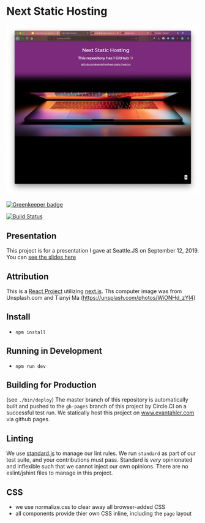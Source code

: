 # Next Static Hosting

![image of website](https://github.com/evantahler/next-static-hosting/blob/master/public/images/site.png?raw=true)

[![Greenkeeper badge](https://badges.greenkeeper.io/evantahler/next-static-hosting.svg)](https://greenkeeper.io/)

[![Build Status](https://circleci.com/gh/evantahler/next-static-hosting.png)](https://circleci.com/gh/evantahler/next-static-hosting)

## Presentation

This project is for a presentation I gave at Seattle.JS on September 12, 2019. You can [see the slides here](https://speakerdeck.com/evantahler/using-next-dot-js-to-build-static-dynamic-websites-dot-dot-dot-and-never-pay-for-font-end-hosting-again)

## Attribution

This is a [React Project](https://facebook.github.io/react/) utilizing [next.js](https://github.com/zeit/next.js/).
Ths computer image was from Unsplash.com and Tianyi Ma (https://unsplash.com/photos/WiONHd_zYI4)

## Install

- `npm install`

## Running in Development

- `npm run dev`

## Building for Production

(see `./bin/deploy`)
The master branch of this repository is automatically built and pushed to the `gh-pages` branch of this project by Circle.CI on a successful test run. We statically host this project on www.evantahler.com via github pages.

## Linting

We use [standard.js](https://standardjs.com) to manage our lint rules. We run `standard` as part of our test suite, and your contributions must pass. Standard is _very_ opinionated and inflexible such that we cannot inject our own opinions. There are no eslint/jshint files to manage in this project.

## CSS

- we use normalize.css to clear away all browser-added CSS
- all components provide thier own CSS inline, including the `page` layout
